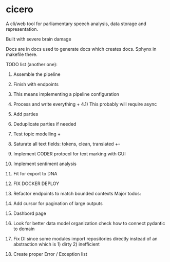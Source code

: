 # cicero

A cli/web tool for parliamentary speech analysis, data storage and representation.

Built with severe brain damage

Docs are in docs used to generate docs which creates docs. Sphynx in makefile there.

TODO list (another one): 

1) Assemble the pipeline 
2) Finish with endpoints                
3) This means implementing a pipeline configuration 
4) Process and write everything +
4.1) This probably will require async 
5) Add parties 
6) Deduplicate parties if needed 
7) Test topic modelling +
8) Saturate all text fields: tokens, clean, translated +-

9) Implement CODER protocol for text marking with GUI 
10) Implement sentiment analysis 
11) Fit for export to DNA 

12) FIX DOCKER DEPLOY 
13) Refactor endpoints to match bounded contexts 
Major todos: 
1) Add cursor for pagination of large outputs 
2) Dashbord page 
3) Look for better data model organization check how to connect pydantic to domain 
5) Fix DI since some modules import repositories directly instead of an abstraction which is 1) dirty 2) inefficient 
6) Create proper Error / Exception list 
